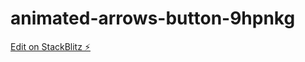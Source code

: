 # animated-arrows-button-9hpnkg

[Edit on StackBlitz ⚡️](https://stackblitz.com/edit/animated-arrows-button-9hpnkg)